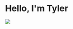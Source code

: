 # Hello, I'm Tyler
<a href="https://linkedin.com/in/tyler-parker4293a1329"><img src="https://img.shields.io/badge/-LinkedIn-0072b1?&style=for-the-badge&logo=linkedin&logoColor=white" /></a>





